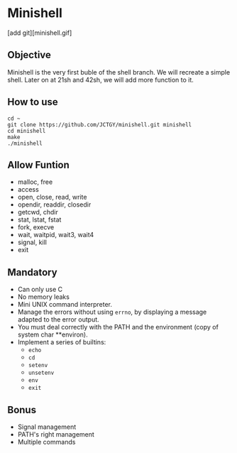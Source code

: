 

Minishell
===

[add git][minishell.gif]

## Objective
Minishell is the very first buble of the shell branch. We will recreate a simple shell. Later on at 21sh and 42sh, we will add more function to it.

## How to use

```
cd ~
git clone https://github.com/JCTGY/minishell.git minishell
cd minishell
make
./minishell
```

Allow Funtion
---
* malloc, free
* access
* open, close, read, write
* opendir, readdir, closedir
* getcwd, chdir
* stat, lstat, fstat
* fork, execve
* wait, waitpid, wait3, wait4
* signal, kill
* exit

Mandatory
---
* Can only use C
* No memory leaks
* Mini UNIX command interpreter.
* Manage the errors without using `errno`, by displaying a message adapted to the error output.
* You must deal correctly with the PATH and the environment (copy of system char **environ).
* Implement a series of builtins: 
  * `echo`
  * `cd`
  * `setenv`
  * `unsetenv`
  * `env`
  * `exit`

Bonus
---
* Signal management
* PATH's right management
* Multiple commands

